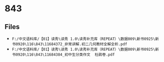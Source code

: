 # 843

## Files

- `F:/中文语料库/【01】读秀\读秀 1.0\读秀补充库（REPEAT）\数据009\新书0925\新书0920\116\843\11684372_非常讲解.初二几何教材全解全析.pdf`
- `F:/中文语料库/【01】读秀\读秀 1.0\读秀补充库（REPEAT）\数据009\新书0925\新书0920\116\843\11684384_初中生分类作文  杜鹃卷.pdf`

